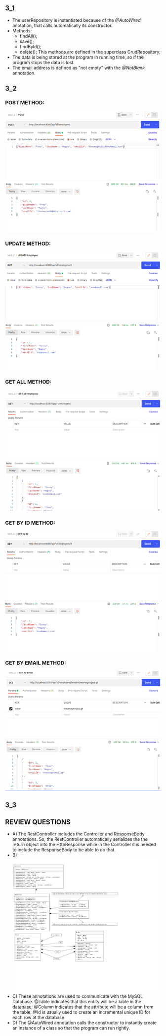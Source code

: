 ## 3_1

- The userRepository is instantiated because of the *@AutoWired* anotation, that calls automatically its constructor.
- Methods:
    - findAll();
    - save();
    - findById();
    - delete();
    This methods are defined in the superclass CrudRepository;
- The data is being stored at the program in running time, so if the program stops the data is lost.
- The email address is defined as "not empty" with the *@NotBlank* annotation.

## 3_2

### POST METHOD:

<img src="screenshots/post.png" />

### UPDATE METHOD:

<img src="screenshots/update.png" />

### GET ALL METHOD:

<img src="screenshots/getAll.png" />

### GET BY ID METHOD:

<img src="screenshots/getById.png" />

### GET BY EMAIL METHOD:

<img src="screenshots/getByEmail.png" />

## 3_3

## REVIEW QUESTIONS

- A) The RestController includes the Controller and ResponseBody annotations. So, the RestController automatically serializes the the return object into the HttpResponse while in the Controller it is needed to include the ResponseBody to be able to do that.
- B) <img src="screenshots/uml.png" />
- C) These annotations are used to communicate with the MySQL Database. @Table indicates that this entity will be a table in the database; @Column indicates that the attribute will be a column from the table; @Id is usually used to create an incremental unique ID for each row at the database.
- D) The @AutoWired annotation calls the constructor to instantly create an instance of a class so that the program can run rightly.